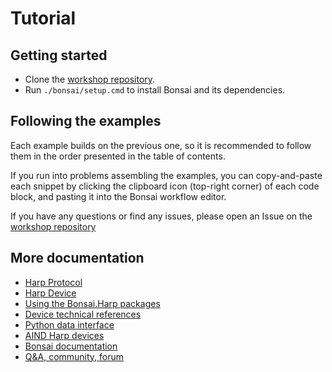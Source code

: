 # Tutorial

## Getting started

- Clone the [workshop repository](https://github.com/AllenNeuralDynamics/aind-harp-workshop-materials).
- Run `./bonsai/setup.cmd` to install Bonsai and its dependencies.

## Following the examples

Each example builds on the previous one, so it is recommended to follow them in the order presented in the table of contents.

If you run into problems assembling the examples, you can copy-and-paste each snippet by clicking the clipboard icon (top-right corner) of each code block, and pasting it into the Bonsai workflow editor.

If you have any questions or find any issues, please open an Issue on the [workshop repository](https://github.com/AllenNeuralDynamics/aind-harp-workshop-materials/issues)

## More documentation

- [Harp Protocol](https://harp-tech.org/protocol/BinaryProtocol-8bit.html)
- [Harp Device](https://harp-tech.org/protocol/Device.html)
- [Using the Bonsai.Harp packages](https://harp-tech.org/articles/intro.html)
- [Device technical references](https://harp-tech.org/api/Harp.Behavior.html)
- [Python data interface](https://harp-tech.org/articles/python.html)
- [AIND Harp devices](https://allenneuraldynamics.github.io/Bonsai.AllenNeuralDynamics/harp_devices_spec/Harp_LicketySplit.html)
- [Bonsai documentation](https://bonsai-rx.org/docs/articles/observables.html)
- [Q&A, community, forum](https://github.com/orgs/harp-tech/discussions)